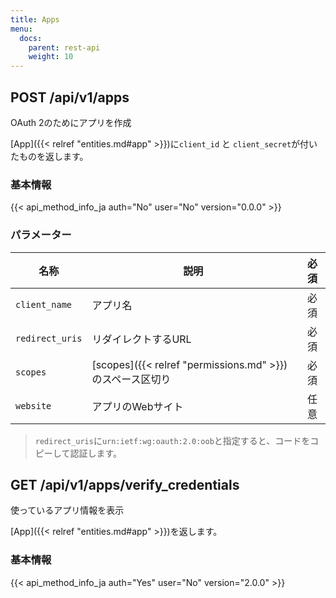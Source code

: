 ```yaml
---
title: Apps
menu:
  docs:
    parent: rest-api
    weight: 10
---
```


## POST /api/v1/apps

OAuth 2のためにアプリを作成

[App]({{< relref "entities.md#app" >}})に`client_id` と `client_secret`が付いたものを返します。

### 基本情報

{{< api_method_info_ja auth="No" user="No" version="0.0.0" >}}

### パラメーター

|名称|説明|必須|
|----|-----------|:------:|
| `client_name` | アプリ名 | 必須 |
| `redirect_uris` | リダイレクトするURL | 必須 |
| `scopes` | [scopes]({{< relref "permissions.md" >}})のスペース区切り | 必須 |
| `website` | アプリのWebサイト | 任意 |

> `redirect_uris`に`urn:ietf:wg:oauth:2.0:oob`と指定すると、コードをコピーして認証します。

## GET /api/v1/apps/verify_credentials

使っているアプリ情報を表示

[App]({{< relref "entities.md#app" >}})を返します。

### 基本情報

{{< api_method_info_ja auth="Yes" user="No" version="2.0.0" >}}
